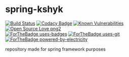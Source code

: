 # spring-kshyk

[![Build Status](https://travis-ci.org/kshyk/spring-kshyk.svg?branch=master)](https://travis-ci.org/kshyk/spring-kshyk)
[![Codacy Badge](https://app.codacy.com/project/badge/Grade/1e44cd66b3f0481e8366ed417b8f7a2e)](https://www.codacy.com/manual/kshyk/spring-kshyk?utm_source=github.com&amp;utm_medium=referral&amp;utm_content=kshyk/spring-kshyk&amp;utm_campaign=Badge_Grade)
[![Known Vulnerabilities](https://snyk.io/test/github/kshyk/spring-kshyk/badge.svg)](https://snyk.io/test/github/kshyk/spring-kshyk)
[![Open Source Love png2](https://badges.frapsoft.com/os/v2/open-source.png?v=103)](https://github.com/ellerbrock/open-source-badges/)
<br />
[![ForTheBadge uses-badges](http://ForTheBadge.com/images/badges/uses-badges.svg)](http://ForTheBadge.com)
[![ForTheBadge uses-git](http://ForTheBadge.com/images/badges/uses-git.svg)](https://GitHub.com/)
<br />
[![ForTheBadge powered-by-electricity](http://ForTheBadge.com/images/badges/powered-by-electricity.svg)](http://ForTheBadge.com)

repository made for spring framework purposes